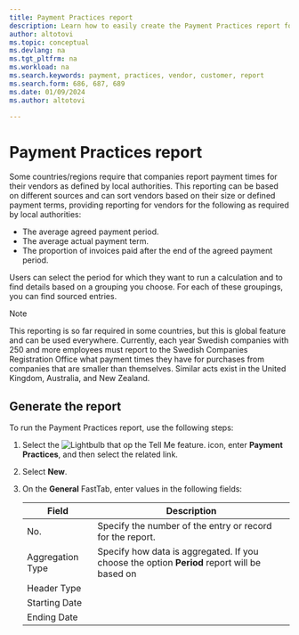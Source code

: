 ```yaml
---
title: Payment Practices report
description: Learn how to easily create the Payment Practices report for vendors and customers. 
author: altotovi
ms.topic: conceptual
ms.devlang: na
ms.tgt_pltfrm: na
ms.workload: na
ms.search.keywords: payment, practices, vendor, customer, report
ms.search.form: 686, 687, 689 
ms.date: 01/09/2024
ms.author: altotovi

--- 
```


# Payment Practices report  

Some countries/regions require that companies report payment times for their vendors as defined by local authorities. This reporting can be based on different sources and can sort vendors based on their size or defined payment terms, providing reporting for vendors for the following as required by local authorities:  

- The average agreed payment period.  
- The average actual payment term.   
- The proportion of invoices paid after the end of the agreed payment period. 

Users can select the period for which they want to run a calculation and to find details based on a grouping you choose. For each of these groupings, you can find sourced entries. 

> [!NOTE]
> This reporting is so far required in some countries, but this is global feature and can be used everywhere. Currently, each year Swedish companies with 250 and more employees must report to the Swedish Companies Registration Office what payment times they have for purchases from companies that are smaller than themselves. Similar acts exist in the United Kingdom, Australia, and New Zealand.  

## Generate the report 

To run the Payment Practices report, use the following steps:

1. Select the ![Lightbulb that op the Tell Me feature.](media/ui-search/search_small.png "Tell me what you want to do") icon, enter **Payment Practices**, and then select the related link. 
2. Select **New**.
3. On the **General** FastTab, enter values in the following fields:

   | Field | Description |
   |---------|-----------------------------------|
   | No. | Specify the number of the entry or record for the report. |
   | Aggregation Type | Specify how data is aggregated. If you choose the option **Period** report will be based on |
   | Header Type |   |
   | Starting Date |   |
   | Ending Date |    |

